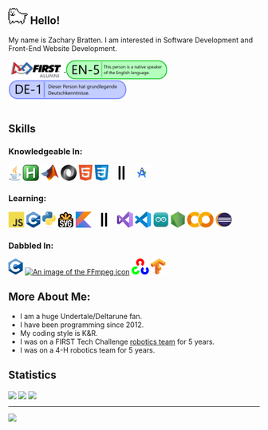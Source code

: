 <section>
  <h1><img height="32" src="icons/Toby.gif" alt="A moving image of the annoying dog from the game Undertale."/> Hello!</h1>
  <p>
    My name is Zachary Bratten. I am interested in Software Development and Front-End Website Development.
  </p>
  <a href="https://firstinspires.org/" target="_blank"><picture>
    <source srcset="icons/FIRSTAlumn-Dark.png" media="(prefers-color-scheme: dark)"/>
    <source srcset="icons/FIRSTAlumn-Light.png" media="(prefers-color-scheme: light), (prefers-color-scheme: no-preference)"/>
    <img align="center" height="40" alt="An image that says 'FIRST Alumni'" title="firstinspires.org" src="icons/FIRSTAlumn-Light.png"/>
  </picture></a>
  <picture>
    <a><img align="center" height="40" alt="An image that designates that this person is a native speaker of the English language" title="ILR Scale EN-5" src="icons/ILRScaleEN-5V2.png"/></a>
  </picture>
  <picture>
    <a><img align="center" height="40" alt="An image that designates that this person is a beginner speaker of the German language" title="ILR Scale DE-1" src="icons/ILRScaleDE-1.png"/></a>
  </picture>
</section>

<br>

<section>
  <h2>Skills</h2>
  <h3>Knowledgeable In:</h3>
  <p>
    <a href="https://www.java.com" target="_blank"><img height="32" src="icons/Java.png" alt="An image of the Java icon" title="Java"/></a>
    <a href="https://www.autohotkey.com" target="_blank"><img height="32" src="icons/AutoHotKey.png" alt="An image of the AutoHotKey icon" title="AutoHotKey"/></a>
    <a href="https://www.mathworks.com" target="_blank"><img height="32" src="icons/Matlab.png" alt="An image of the MATLAB icon" title="MATLAB"/></a>
    <a href="https://www.json.org" target="_blank"><img height="32" src="icons/JSON.svg" alt="An image of the JSON icon" title="JSON"/></a>
    <a href="https://en.wikipedia.org/wiki/HTML5" target="_blank"><img height="32" src="icons/HTML5.png" alt="An image of the HTML5 icon" title="HTML5"/></a>
    <a href="https://en.wikipedia.org/wiki/CSS" target="_blank"><img height="32" src="icons/CSS.png" alt="An image of the CSS icon" title="CSS"/></a>
    &nbsp;&nbsp;&nbsp;
    <a><img height="32" src="icons/DoubleLine.svg" alt="An image of two lines"/></a>
    &nbsp;&nbsp;&nbsp;
    <a href="https://developer.android.com/studio" target="_blank"><img height="32" src="icons/AS.svg" alt="An image of the Android Studio icon" title="Android Studio"/></a>
  </p>
  
  <section>
    <h3>Learning:</h3>
    <p>
      <a href="https://en.wikipedia.org/wiki/JavaScript" target="_blank"><img height="32" src="icons/JS.svg" alt="An image of the JavaScript icon" title="JavaScript"/></a>
      <a href="https://isocpp.org" target="_blank"><img height="32" src="icons/C++.svg" alt="An image of the C++ icon" title="C++"/></a>
      <a href="https://www.python.org" target="_blank"><img height="32" src="icons/Python.svg" alt="An image of the Python icon" title="Python"/></a>
      <a href="https://www.w3.org/Graphics/SVG/" target="_blank"><img height="32" src="icons/SVG.svg" alt="An image of the SVG icon" title="SVG"/></a>
      <a href="https://kotlinlang.org" target="_blank"><img height="32" src="icons/Kotlin.svg" alt="An image of the Kotlin icon" title="Kotlin"/></a>
      &nbsp;&nbsp;&nbsp;
      <a><img height="32" src="icons/DoubleLine.svg" alt="An image of two lines"/></a>
      &nbsp;&nbsp;&nbsp;
      <a href="https://visualstudio.microsoft.com" target="_blank"><img height="32" src="icons/VS.svg" alt="An image of the Visual Studio icon" title="Visual Studio"/></a>
      <a href="https://code.visualstudio.com" target="_blank"><img height="32" src="icons/VSCode.svg" alt="An image of the Visual Studio Code icon" title="Visual Studio Code"/></a>
      <a href="https://www.arduino.cc/en/software" target="_blank"><img height="32" src="icons/ArduinoIDE.svg" alt="An image of the Arduino IDE icon" title="Arduino IDE"/></a>
      <a href="https://nodejs.org" target="_blank"><img height="32" src="icons/NodeJS.png" alt="An image of the NodeJS icon" title="NodeJS"/></a>
      <a href="https://colab.google" target="_blank"><img height="32" src="icons/Colab.png" alt="An image of the Google Colab icon" title="Google Colab"/></a>
      <a href="https://www.eclipse.org/downloads" target="_blank"><img height="32" src="icons/Eclipse.png" alt="An image of the Eclipse icon" title="Eclipse"/></a>
    </p>
  </section>
  
  <section>
    <h3>Dabbled In:</h3>
    <p>
      <a href="https://en.wikipedia.org/wiki/C_(programming_language)" target="_blank"><img height="32" src="icons/C.svg" alt="An image of the C icon" title="C"/></a>
      <a href="https://ffmpeg.org" target="_blank"><img height="32" src="icons/FFmpeg.svg" alt="An image of the FFmpeg icon" title="FFmpeg"/></a>
      <a href="https://opencv.org" target="_blank"><img height="32" src="icons/OpenCV.png" alt="An image of the OpenCV icon" title="OpenCV"/></a>
      <a href="https://www.tensorflow.org" target="_blank"><img height="32" src="icons/TensorFlow.svg" alt="An image of the TensorFlow icon" title="TensorFlow"/></a>
    </p>
  </section>
</section>

<section>
  <h2>More About Me:</h2>
  <p>
    <ul>
      <li>I am a huge Undertale/Deltarune fan.</li>
      <li>I have been programming since 2012.</li>
      <li>My coding style is K&R.</li>
      <li>I was on a FIRST Tech Challenge <a href="https://www.lectriclegends.org" target="_blank">robotics team</a> for 5 years.</li>
      <li>I was on a 4-H robotics team for 5 years.</li>
    </ul>
  </p>
</section>

<section>
  <h2>Statistics</h2>
  <picture>
    <source srcset="https://github-readme-stats.vercel.app/api?username=thegreatonenamedzach&custom_title=GitHub%20Stats&show_icons=true&theme=dark" media="(prefers-color-scheme: dark)"/>
    <source srcset="https://github-readme-stats.vercel.app/api?username=thegreatonenamedzach&custom_title=GitHub%20Stats&show_icons=true" media="(prefers-color-scheme: light), (prefers-color-scheme: no-preference)"/>
    <a><img align="center" src="https://github-readme-stats.vercel.app/api?username=thegreatonenamedzach&custom_title=GitHub%20Stats&show_icons=true"/></a>
  </picture>
  <picture>
    <source srcset="https://github-readme-stats.vercel.app/api/top-langs/?username=thegreatonenamedzach&custom_title=Languages%20Used%20On%20GitHub&layout=compact&langs_count=8&theme=dark" media="(prefers-color-scheme: dark)"/>
    <source srcset="https://github-readme-stats.vercel.app/api/top-langs/?username=thegreatonenamedzach&custom_title=Languages%20Used%20On%20GitHub&layout=compact&langs_count=8" media="(prefers-color-scheme: light), (prefers-color-scheme: no-preference)"/>
    <a><img align="center" src="https://github-readme-stats.vercel.app/api/top-langs/?username=thegreatonenamedzach&custom_title=Languages%20Used%20On%20GitHub&layout=compact&langs_count=8"/></a>
  </picture>
  <picture>
    <source srcset="https://github-readme-stats.vercel.app/api/wakatime?username=thegreatonenamedzach&custom_title=Programming%20Stats%20(last%20365%20days)&layout=compact&theme=dark" media="(prefers-color-scheme: dark)"/>
    <source srcset="https://github-readme-stats.vercel.app/api/wakatime?username=thegreatonenamedzach&custom_title=Programming%20Stats%20(last%20year)&layout=compact" media="(prefers-color-scheme: light), (prefers-color-scheme: no-preference)"/>
    <img align="center" src="https://github-readme-stats.vercel.app/api/wakatime?username=thegreatonenamedzach&custom_title=Programming%20Stats%20(last%20year)&layout=compact"/>
  </picture>
  
  <hr>
  
  <picture>
    <source srcset="https://roadmap.sh/card/tall/665affe4b998f3b3c72bdb43?variant=dark&roadmaps=computer-science%2Cfull-stack%2Ccyber-security%2Cjava" media="(prefers-color-scheme: dark)"/>
    <source srcset="https://roadmap.sh/card/tall/665affe4b998f3b3c72bdb43?variant=light&roadmaps=computer-science%2Cfull-stack%2Ccyber-security%2Cjava" media="(prefers-color-scheme: light), (prefers-color-scheme: no-preference)"/>
    <img src="https://roadmap.sh/card/tall/665affe4b998f3b3c72bdb43&roadmaps=computer-science%2Cfull-stack%2Ccyber-security%2Cjava"/>
  </picture>
</section>
